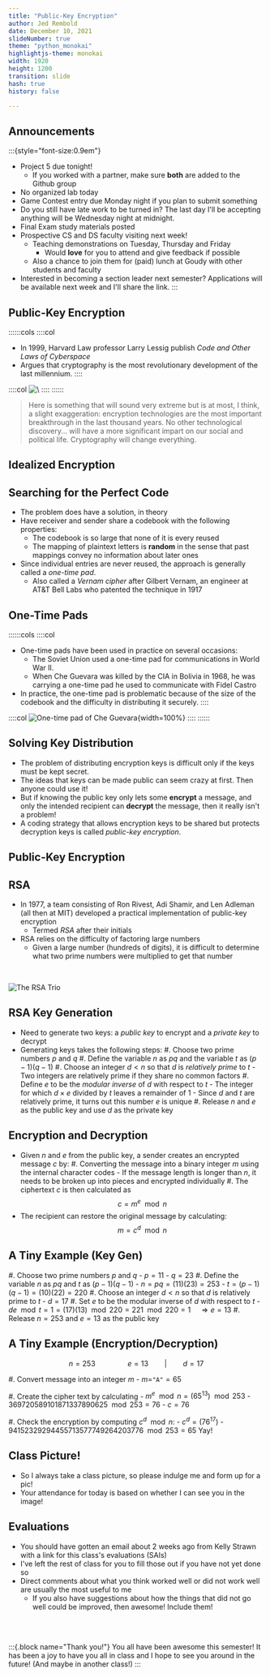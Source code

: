 ```yaml
---
title: "Public-Key Encryption"
author: Jed Rembold
date: December 10, 2021
slideNumber: true
theme: "python_monokai"
highlightjs-theme: monokai
width: 1920
height: 1200
transition: slide
hash: true
history: false

---
```



## Announcements
:::{style="font-size:0.9em"}
- Project 5 due tonight!
	- If you worked with a partner, make sure **both** are added to the Github group
- No organized lab today
- Game Contest entry due Monday night if you plan to submit something
- Do you still have late work to be turned in? The last day I'll be accepting anything will be Wednesday night at midnight.
- Final Exam study materials posted
- Prospective CS and DS faculty visiting next week!
	- Teaching demonstrations on Tuesday, Thursday and Friday
		- Would **love** for you to attend and give feedback if possible
	- Also a chance to join them for (paid) lunch at Goudy with other students and faculty
- Interested in becoming a section leader next semester? Applications will be available next week and I'll share the link.
:::


## Public-Key Encryption
::::::cols
::::col
- In 1999, Harvard Law professor Larry Lessig publish _Code and Other Laws of Cyberspace_
- Argues that cryptography is the most revolutionary development of the last millennium.
::::

::::col
![\ ](../images/CodeAndOtherLaws.png)
::::
::::::

> Here is something that will sound very extreme but is at most, I think, a slight exaggeration: encryption technologies are the most important breakthrough in the last thousand years. No other technological discovery... will have a more significant impart on our social and political life. Cryptography will change everything.

## Idealized Encryption
<div class="fig-container" data-file="../images/d3/Encryption.html" data-scroll="no", data-style="width:90%; display:inline;"></div>

## Searching for the Perfect Code
- The problem does have a solution, in theory
- Have receiver and sender share a codebook with the following properties:
	- The codebook is so large that none of it is every reused
	- The mapping of plaintext letters is **random** in the sense that past mappings convey no information about later ones
- Since individual entries are never reused, the approach is generally called a _one-time pad_.
	- Also called a _Vernam cipher_ after Gilbert Vernam, an engineer at AT&T Bell Labs who patented the technique in 1917

## One-Time Pads
::::::cols
::::col
- One-time pads have been used in practice on several occasions:
	- The Soviet Union used a one-time pad for communications in World War II.
	- When Che Guevara was killed by the CIA in Bolivia in 1968, he was carrying a one-time pad he used to communicate with Fidel Castro
- In practice, the one-time pad is problematic because of the size of the codebook and the difficulty in distributing it securely.
::::

::::col
![One-time pad of Che Guevara](../images/OnetimePad.png){width=100%}
::::
::::::

## Solving Key Distribution
- The problem of distributing encryption keys is difficult only if the keys must be kept secret.
- The ideas that keys can be made public can seem crazy at first. Then anyone could use it!
- But if knowing the public key only lets some **encrypt** a message, and only the intended recipient can **decrypt** the message, then it really isn't a problem!
- A coding strategy that allows encryption keys to be shared but protects decryption keys is called _public-key encryption_.

## Public-Key Encryption
<div class="fig-container" data-file="../images/d3/Encryption_PublicKey.html" data-scroll="no", data-style="width:90%; display:inline;"></div>

## RSA
- In 1977, a team consisting of Ron Rivest, Adi Shamir, and Len Adleman (all then at MIT) developed a practical implementation of public-key encryption
	- Termed _RSA_ after their initials
- RSA relies on the difficulty of factoring large numbers
	- Given a large number (hundreds of digits), it is difficult to determine what two prime numbers were multiplied to get that number

<br>

![The RSA Trio](../images/RSATrio.png)

## RSA Key Generation
- Need to generate two keys: a _public key_ to encrypt and a _private key_ to decrypt
- Generating keys takes the following steps:
	#. Choose two prime numbers $p$ and $q$
	#. Define the variable $n$ as $pq$ and the variable $t$ as $(p-1)(q-1)$
	#. Choose an integer $d < n$ so that $d$ is _relatively prime_ to $t$
		- Two integers are relatively prime if they share no common factors
	#. Define $e$ to be the _modular inverse_ of $d$ with respect to $t$
		- The integer for which $d\times e$ divided by $t$ leaves a remainder of 1
		- Since $d$ and $t$ are relatively prime, it turns out this number $e$ is unique
	#. Release $n$ and $e$ as the public key and use $d$ as the private key

## Encryption and Decryption
- Given $n$ and $e$ from the public key, a sender creates an encrypted message $c$ by:
	#. Converting the message into a binary integer $m$ using the internal character codes
		- If the message length is longer than $n$, it needs to be broken up into pieces and encrypted individually
	#. The ciphertext $c$ is then calculated as
		$$ c = m^e\mod n $$
- The recipient can restore the original message by calculating:
	$$ m = c^d\mod n$$

## A Tiny Example (Key Gen)
#. Choose two prime numbers $p$ and $q$
	- $p = 11$
	- $q = 23$
#. Define the variable $n$ as $pq$ and $t$ as $(p-1)(q-1)$
	- $n = pq = (11)(23) = 253$
	- $t = (p-1)(q-1) = (10)(22) = 220$
#. Choose an integer $d < n$ so that $d$ is relatively prime to $t$
	- $d = 17$
#. Set $e$ to be the modular inverse of $d$ with respect to $t$
	- $de\mod t = 1 = (17)(13)\mod 220 = 221\mod 220 = 1\quad\Rightarrow e = 13$
#. Release $n=253$ and $e=13$ as the public key



## A Tiny Example (Encryption/Decryption)
$$ n = 253 \qquad\qquad e = 13 \qquad\text{|}\qquad d = 17$$

#. Convert message into an integer $m$
	- $m=$`"A"`$=65$

#. Create the cipher text by calculating
	- $m^e\mod n = (65^{13})\mod 253$
	- $369720589101871337890625\mod253 = 76$
	- $c=76$

#. Check the encryption by computing $c^d\mod n$:
	- $c^d = (76^{17})$
	- $94152329294455713577749264203776\mod 253 = 65$ Yay!


## Class Picture!
- So I always take a class picture, so please indulge me and form up for a pic!
- Your attendance for today is based on whether I can see you in the image!


## Evaluations
- You should have gotten an email about 2 weeks ago from Kelly Strawn with a link for this class's evaluations (SAIs)
- I've left the rest of class for you to fill those out if you have not yet done so
- Direct comments about what you think worked well or did not work well are usually the most useful to me
	- If you also have suggestions about how the things that did not go well could be improved, then awesome! Include them!

<br><br>

:::{.block name="Thank you!"}
You all have been awesome this semester! It has been a joy to have you all in class and I hope to see you around in the future! (And maybe in another class!)
:::

